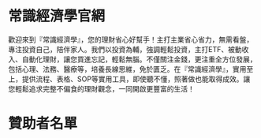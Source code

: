 # 常識經濟學官網
歡迎來到『常識經濟學』，您的理財省心好幫手！主打主業省心省力，無需看盤，專注投資自己，陪伴家人。我們以投資為輔，強調輕鬆投資，主打ETF、被動收入、自動化理財，讓您買進忘記，輕鬆無腦。不僅關注金錢，更注重全方位發展，包括心理、法務、醫療等，培養長線思維，免於匱乏。在『常識經濟學』，實用至上，提供流程、表格、SOP等實用工具，即使聽不懂，照著做也能取得成效。讓您輕鬆追求完整不偏食的理財觀念，一同開啟更豐富的生活！

# 贊助者名單